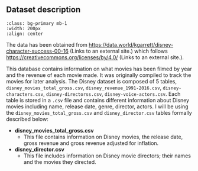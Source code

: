 ## Dataset description 

```{image} ../dataset.png
:class: bg-primary mb-1
:width: 200px
:align: center
```


The data has been obtained from https://data.world/kgarrett/disney-character-success-00-16  (Links to an external site.) which follows https://creativecommons.org/licenses/by/4.0/ (Links to an external site.).

This database contains information on what movies has been filmed by year and the revenue of each movie made. It was originally compiled to track the movies for later analysis. 
The Disney dataset is composed of $5$ tables, `disney_movies_total_gross.csv`, `disney_revenue_1991-2016.csv`, `disney-characters.csv`, `disney-directorss.csv`, `disney-voice-actors.csv`.  Each table is stored in a `.csv` file and contains different information about Disney movies including name, release date, genre, director, actors. I will be using the `disney_movies_total_gross.csv` and `disney_director.csv` tables formally described below:

* **disney_movies_total_gross.csv**
    * This file contains information on Disney movies, the release date, gross revenue and gross revenue adjusted for inflation. 
* **disney_director.csv**
    * This file includes information on Disney movie directors; their names and the movies they directed.